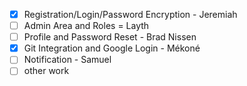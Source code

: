 - [x] Registration/Login/Password Encryption - Jeremiah
- [ ] Admin Area and Roles = Layth
- [ ] Profile and Password Reset - Brad Nissen
- [x] Git Integration and Google Login - Mékoné
- [ ] Notification - Samuel
- [ ] other work
